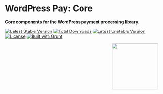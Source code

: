 # WordPress Pay: Core

**Core components for the WordPress payment processing library.**

[![Latest Stable Version](https://poser.pugx.org/wp-pay/core/v/stable.svg)](https://packagist.org/packages/wp-pay/core)
[![Total Downloads](https://poser.pugx.org/wp-pay/core/downloads.svg)](https://packagist.org/packages/wp-pay/core)
[![Latest Unstable Version](https://poser.pugx.org/wp-pay/core/v/unstable.svg)](https://packagist.org/packages/wp-pay/core)
[![License](https://poser.pugx.org/wp-pay/core/license.svg)](https://packagist.org/packages/wp-pay/core)
[![Built with Grunt](https://cdn.gruntjs.com/builtwith.svg)](http://gruntjs.com/)

<img align="right" width="152" height="152" src="https://raw.githubusercontent.com/wp-pay/core/develop/images/dist/pronamic-pay-512.pngquant-min.png">
